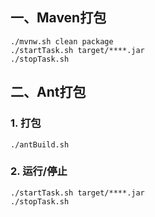 ## 一、Maven打包

```
./mvnw.sh clean package
./startTask.sh target/****.jar
./stopTask.sh
```

## 二、Ant打包

### 1. 打包
```
./antBuild.sh
```

### 2. 运行/停止

```
./startTask.sh target/****.jar
./stopTask.sh
```


